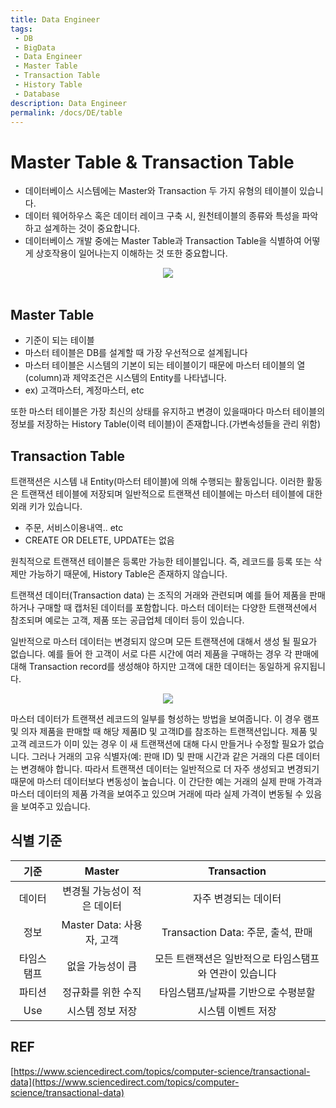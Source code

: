 ```yaml
---
title: Data Engineer
tags: 
 - DB
 - BigData
 - Data Engineer
 - Master Table
 - Transaction Table
 - History Table
 - Database
description: Data Engineer
permalink: /docs/DE/table
---
```


# Master Table & Transaction Table

- 데이터베이스 시스템에는 Master와 Transaction 두 가지 유형의 테이블이 있습니다.
- 데이터 웨어하우스 혹은 데이터 레이크 구축 시, 원천테이블의 종류와  특성을 파악하고 설계하는 것이 중요합니다.
- 데이터베이스 개발 중에는 Master Table과 Transaction Table을 식별하여 어떻게 상호작용이 일어나는지 이해하는 것 또한 중요합니다. 

<center><img src="https://metamug.com/article/images/differ-master-vs-transaction-table.svg"></center><br>


## Master Table

- 기준이 되는 테이블
- 마스터 테이블은 DB를 설계할 때 가장 우선적으로 설계됩니다 
- 마스터 테이블은 시스템의 기본이 되는 테이블이기 때문에 마스터 테이블의 열(column)과 제약조건은 시스템의 Entity를 나타냅니다.
- ex) 고객마스터, 계정마스터, etc

또한 마스터 테이블은 가장 최신의 상태를 유지하고 변경이 있을때마다 마스터 테이블의 정보를 저장하는 History Table(이력 테이블)이 존재합니다.(가변속성들을 관리 위함)
<br>

## Transaction Table

트랜잭션은 시스템 내 Entity(마스터 테이블)에 의해 수행되는 활동입니다.
이러한 활동은 트랜잭션 테이블에 저장되며 일반적으로 트랜잭션 테이블에는 마스터 테이블에 대한 외래 키가 있습니다.

- 주문, 서비스이용내역.. etc 
- CREATE OR DELETE, UPDATE는 없음

원칙적으로 트랜잭션 테이블은 등록만 가능한 테이블입니다. 즉, 레코드를 등록 또는 삭제만 가능하기 때문에, History Table은 존재하지 않습니다.<br>



트랜잭션 데이터(Transaction data) 는 조직의 거래와 관련되며 예를 들어 제품을 판매하거나 구매할 때 캡처된 데이터를 포함합니다. 마스터 데이터는 다양한 트랜잭션에서 참조되며 예로는 고객, 제품 또는 공급업체 데이터 등이 있습니다. 

일반적으로 마스터 데이터는 변경되지 않으며 모든 트랜잭션에 대해서 생성 될 필요가 없습니다. 예를 들어 한 고객이 서로 다른 시간에 여러 제품을 구매하는 경우 각 판매에 대해 Transaction record를 생성해야 하지만 고객에 대한 데이터는 동일하게 유지됩니다. 

<center><img src="https://ars.els-cdn.com/content/image/3-s2.0-B9780124055476000122-f12-01-9780124055476.jpg"></center>

마스터 데이터가 트랜잭션 레코드의 일부를 형성하는 방법을 보여줍니다. 이 경우 램프 및 의자 제품을 판매할 때 해당 제품ID 및 고객ID를 참조하는 트랜잭션입니다. 제품 및 고객 레코드가 이미 있는 경우 이 새 트랜잭션에 대해 다시 만들거나 수정할 필요가 없습니다. 그러나 거래의 고유 식별자(예: 판매 ID) 및 판매 시간과 같은 거래의 다른 데이터는 변경해야 합니다. 따라서 트랜잭션 데이터는 일반적으로 더 자주 생성되고 변경되기 때문에 마스터 데이터보다 변동성이 높습니다. 이 간단한 예는 거래의 실제 판매 가격과 마스터 데이터의 제품 가격을 보여주고 있으며 거래에 따라 실제 가격이 변동될 수 있음을 보여주고 있습니다.

## 식별 기준

|기준|Master|Transaction|
|:---:|:-------:|:----------:|
|데이터|변경될 가능성이 적은 데이터|자주 변경되는 데이터|
|정보|Master Data: 사용자, 고객|Transaction Data: 주문, 출석, 판매|
|타임스탬프| 없을 가능성이 큼|모든 트랜잭션은 일반적으로 타임스탬프와 연관이 있습니다|
|파티션|정규화를 위한 수직|타임스탬프/날짜를 기반으로 수평분할|
|Use| 시스템 정보 저장|시스템 이벤트 저장|



## REF

[https://www.sciencedirect.com/topics/computer-science/transactional-data](https://www.sciencedirect.com/topics/computer-science/transactional-data)